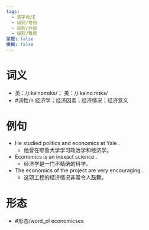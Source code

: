 ```yaml
---
tags:
  - 首字母/E
  - 级别/考研
  - 级别/六级
  - 级别/雅思
掌握: false
模糊: false
---
```

# 词义
- 英：/ˌiːkəˈnɒmɪks/； 美：/ˌiːkəˈnɑːmɪks/
- #词性/n  经济学；经济因素；经济情况；经济意义
# 例句
- He studied politics and economics at Yale .
	- 他曾在耶鲁大学学习政治学和经济学。
- Economics is an inexact science .
	- 经济学是一门不精确的科学。
- The economics of the project are very encouraging .
	- 这项工程的经济情况非常令人鼓舞。
# 形态
- #形态/word_pl economicses
